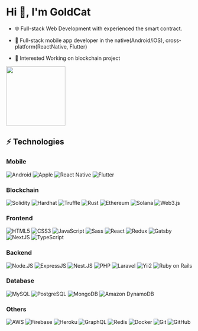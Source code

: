# Hi 👋, I'm GoldCat


- 🌐 Full-stack Web Development with experienced the smart contract.

- 📱 Full-stack mobile app developer in the native(Android/iOS), cross-platform(ReactNative, Flutter) 

- 👯 Interested Working on blockchain project

<div>
  <a href="https://github.com/Kertf22">
<!--   <img height="160em" src="https://github-readme-stats.vercel.app/api?username=Beardev118&&show_icons=true&theme=aura_dark"> -->
  <img height="160em" src="https://github-readme-stats.vercel.app/api/top-langs/?username=Beardev118&layout=compact&theme=aura_dark">
  </a>
</div> 

## ⚡ Technologies

### Mobile
![Android](https://img.shields.io/badge/-Android-3DDC84?style=for-the-badge&logo=android&logoColor=white)
![Apple](https://img.shields.io/badge/-ios-181717?style=for-the-badge&logo=apple)
![React Native](https://img.shields.io/badge/-ReactNative-61DAFB?style=for-the-badge&logo=react&logoColor=white)
![Flutter](https://img.shields.io/badge/-Flutter-02569B?style=for-the-badge&logo=flutter&logoColor=white)

### Blockchain
![Solidity](https://img.shields.io/badge/-Solidity-363636?style=for-the-badge&logo=solidity&logoColor=white)
![Hardhat](https://img.shields.io/badge/-Hardhat-61DAFB?style=for-the-badge&logo=hardhat)
![Truffle](https://img.shields.io/badge/-Truffle-61DAFB?style=for-the-badge&logo=truffle)
![Rust](https://img.shields.io/badge/-Rust-000000?style=for-the-badge&logo=rust&logoColor=white)
![Ethereum](https://img.shields.io/badge/-Ethereum-3C3C3D?style=for-the-badge&logo=ethereum&logoColor=white)
![Solana](https://img.shields.io/badge/-Solana-3DDC84?style=for-the-badge&logo=solana&logoColor=white)
![Web3.js](https://img.shields.io/badge/-Web3.js-F16822?style=for-the-badge&logo=web3dotjs&logoColor=white)

### Frontend
![HTML5](https://img.shields.io/badge/-HTML5-E34F26?style=for-the-badge&logo=html5&logoColor=white)
![CSS3](https://img.shields.io/badge/-CSS3-1572B6?style=for-the-badge&logo=css3)
![JavaScript](https://img.shields.io/badge/-JavaScript-F7DF1E?style=for-the-badge&logo=javascript&logoColor=black)
![Sass](https://img.shields.io/badge/-Sass-CC6699?style=for-the-badge&logo=sass&logoColor=white)
![React](https://img.shields.io/badge/-React-61DAFB?style=for-the-badge&logo=react&logoColor=white)
![Redux](https://img.shields.io/badge/-Redux-764ABC?style=for-the-badge&logo=redux&logoColor=white)
![Gatsby](https://img.shields.io/badge/-Gatsby-663399?style=for-the-badge&logo=gatsby)
![NextJS](https://img.shields.io/badge/-Next.JS-000000?style=for-the-badge&logo=nextdotjs)
![TypeScript](https://img.shields.io/badge/-TypeScript-3178C6?style=for-the-badge&logo=typescript&logoColor=white)

### Backend
![Node.JS](https://img.shields.io/badge/-Node.JS-339933?style=for-the-badge&logo=nodedotjs&logoColor=white)
![ExpressJS](https://img.shields.io/badge/-Express.JS-000000?style=for-the-badge&logo=Express)
![Nest.JS](https://img.shields.io/badge/-Nest.JS-339933?style=for-the-badge&logo=nestjs&logoColor=white)
![PHP](https://img.shields.io/badge/-PHP-777BB4?style=for-the-badge&logo=php&logoColor=white)
![Laravel](https://img.shields.io/badge/-Laravel-FF2D20?style=for-the-badge&logo=laravel&logoColor=white)
![Yii2](https://img.shields.io/badge/-Yii2-61DAFB?style=for-the-badge&logo=yiiframework)
![Ruby on Rails](https://img.shields.io/badge/-RubyonRails-CC0000?style=for-the-badge&logo=rubyonrails&logoColor=white)

### Database
![MySQL](https://img.shields.io/badge/-MySQL-4479A1?style=for-the-badge&logo=mysql&logoColor=white)
![PostgreSQL](https://img.shields.io/badge/-PostgreSQL-4169E1?style=for-the-badge&logo=postgresql&logoColor=white)
![MongoDB](https://img.shields.io/badge/-MongoDB-47A248?style=for-the-badge&logo=mongodb&logoColor=white)
![Amazon DynamoDB](https://img.shields.io/badge/-AmazonDynamoDB-4053D6?style=for-the-badge&logo=amazondynamodb&logoColor=white)

### Others
![AWS](https://img.shields.io/badge/-AWS-232F3E?style=for-the-badge&logo=amazonaws&logoColor=white)
![Firebase](https://img.shields.io/badge/-Firebase-FFCA28?style=for-the-badge&logo=firebase&logoColor=white)
![Heroku](https://img.shields.io/badge/-Heroku-430098?style=for-the-badge&logo=heroku)
![GraphQL](https://img.shields.io/badge/-GraphQL-E10098?style=for-the-badge&logo=graphql&logoColor=white)
![Redis](https://img.shields.io/badge/-Redis-DC382D?style=for-the-badge&logo=Redis&logoColor=white)
![Docker](https://img.shields.io/badge/-Docker-2496ED?style=for-the-badge&logo=docker&logoColor=white)
![Git](https://img.shields.io/badge/-Git-F05032?style=for-the-badge&logo=git&logoColor=white)
![GitHub](https://img.shields.io/badge/-GitHub-181717?style=for-the-badge&logo=github)
